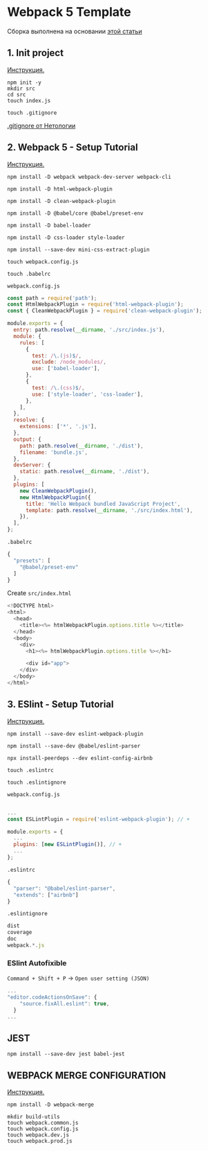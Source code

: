 # Webpack 5 Template

Сборка выполнена на основании [этой статьи ](https://www.robinwieruch.de/webpack-advanced-setup-tutorial/)

## 1. Init project

[Инструкция.](https://www.robinwieruch.de/javascript-project-setup-tutorial/)

```
npm init -y
mkdir src
cd src
touch index.js
```

```
touch .gitignore
```

[.gitignore от Нетологии](https://github.com/netology-code/ahj-code/blob/master/env/.gitignore)

## 2. Webpack 5 - Setup Tutorial

[Инструкция.](https://www.robinwieruch.de/webpack-setup-tutorial/)

```
npm install -D webpack webpack-dev-server webpack-cli
```

```
npm install -D html-webpack-plugin
```

```
npm install -D clean-webpack-plugin
```

```
npm install -D @babel/core @babel/preset-env
```

```
npm install -D babel-loader
```

```
npm install -D css-loader style-loader
```
```
npm install --save-dev mini-css-extract-plugin
```

```
touch webpack.config.js
```

```
touch .babelrc
```

`webpack.config.js`

```js
const path = require('path');
const HtmlWebpackPlugin = require('html-webpack-plugin');
const { CleanWebpackPlugin } = require('clean-webpack-plugin');

module.exports = {
  entry: path.resolve(__dirname, './src/index.js'),
  module: {
    rules: [
      {
        test: /\.(js)$/,
        exclude: /node_modules/,
        use: ['babel-loader'],
      },
      {
        test: /\.(css)$/,
        use: ['style-loader', 'css-loader'],
      },
    ],
  },
  resolve: {
    extensions: ['*', '.js'],
  },
  output: {
    path: path.resolve(__dirname, './dist'),
    filename: 'bundle.js',
  },
  devServer: {
    static: path.resolve(__dirname, './dist'),
  },
  plugins: [
    new CleanWebpackPlugin(),
    new HtmlWebpackPlugin({
      title: 'Hello Webpack bundled JavaScript Project',
      template: path.resolve(__dirname, './src/index.html'),
    }),
  ],
};
```

`.babelrc`

```js
{
  "presets": [
    "@babel/preset-env"
  ]
}
```

Create `src/index.html`

```js
<!DOCTYPE html>
<html>
  <head>
    <title><%= htmlWebpackPlugin.options.title %></title>
  </head>
  <body>
    <div>
      <h1><%= htmlWebpackPlugin.options.title %></h1>

      <div id="app">
    </div>
  </body>
</html>
```

## 3. ESlint - Setup Tutorial

[Инструкция.](https://www.robinwieruch.de/webpack-eslint/)

```
npm install --save-dev eslint-webpack-plugin
```

```
npm install --save-dev @babel/eslint-parser
```

```
npx install-peerdeps --dev eslint-config-airbnb
```

```
touch .eslintrc
```

```
touch .eslintignore
```

`webpack.config.js `

```js

...
const ESLintPlugin = require('eslint-webpack-plugin'); // +

module.exports = {
  ...
  plugins: [new ESLintPlugin()], // +
  ...
};
```

`.eslintrc`

```js
{
  "parser": "@babel/eslint-parser",
  "extends": ["airbnb"]
}
```

`.eslintignore`

```js
dist
coverage
doc
webpack.*.js
```

### ESlint Autofixible

`Command + Shift + P` -> `Open user setting (JSON)`

```js
...
"editor.codeActionsOnSave": {
    "source.fixAll.eslint": true,
  }
...
```

## JEST

```
npm install --save-dev jest babel-jest
```

## WEBPACK MERGE CONFIGURATION

[Инструкция.](https://www.robinwieruch.de/webpack-advanced-setup-tutorial/#how-to-manage-your-webpack-build-folder)

```
npm install -D webpack-merge
```

```
mkdir build-utils
touch webpack.common.js
touch webpack.config.js
touch webpack.dev.js
touch webpack.prod.js
```
